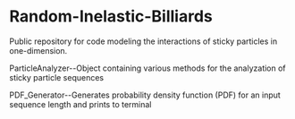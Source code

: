 # Random-Inelastic-Billiards
Public repository for code modeling the interactions of sticky particles in one-dimension.

ParticleAnalyzer--Object containing various methods for the analyzation of sticky particle sequences

PDF_Generator--Generates probability density function (PDF) for an input sequence length and prints to terminal
